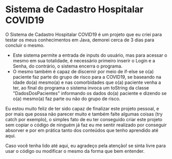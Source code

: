 # **Sistema de Cadastro Hospitalar COVID19**

O Sistema de Cadastro Hospitalar COVID19 é um projeto que eu criei para testar os meus conhecimentos em Java, demorei cerca de 3 dias para concluir o mesmo.

- Este sistema permite a entrada de inputs do usuário, mas para acessar o mesmo em sua totalidade, é necessário primeiro inserir o Login e a Senha, do contrário, o sistema encerra o programa.
- O mesmo também é capaz de discernir por meio de if-else se o(a) paciente faz parte do grupo de risco para a COVID19, se baseando na idade do(a) mesmo(a) e nas comorbidades que o(a) paciente venha a ter, ao final do programa o sistema invoca um toString da classe "DadosDosPacientes" informando os dados do(a) paciente e dizendo se o(a) mesmo(a) faz parte ou não do grupo de risco.

Eu estou muito feliz de ter sido capaz de finalizar este projeto pessoal, e por mais que possa não parecer muito e também falte algumas coisas (try catch por exemplo), o simples fato de eu ter conseguido criar este projeto sem copiar o código de ninguém já faz eu me sentir realizado por conseguir absorver e por em prática tanto dos conteúdos que tenho aprendido até aqui.

Caso você tenha lido até aqui, eu agradeço pela atenção! se sinta livre para usar o código ou modificar o mesmo da forma que bem entender.
